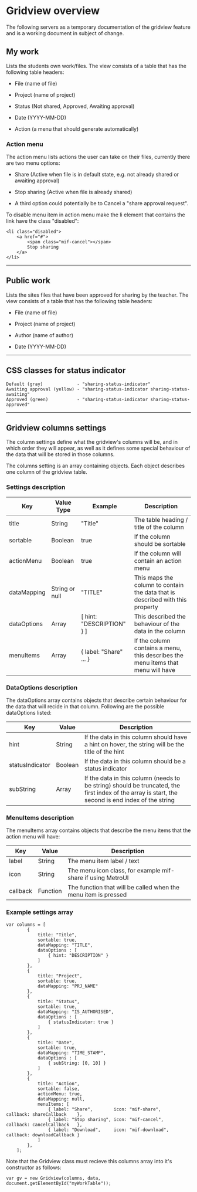 # Gridview overview
The following servers as a temporary documentation of the gridview feature and is a working document in subject of change.

## My work
Lists the students own work/files.
The view consists of a table that has the following table headers:

- File (name of file)

- Project (name of project)

- Status (Not shared, Approved, Awaiting approval)

- Date (YYYY-MM-DD)

- Action (a menu that should generate automatically)


### Action menu
The action menu lists actions the user can take on their files, currently there are two menu options:
- Share (Active when file is in default state, e.g. not already shared or awaiting approval)

- Stop sharing (Active when file is already shared)

- A third option could potentially be to Cancel a "share approval request".

To disable menu item in action menu make the li element that contains the link have the class "disabled":
```
<li class="disabled">
    <a href="#">
        <span class="mif-cancel"></span>
        Stop sharing
    </a>
</li>
```



--- 

## Public work
Lists the sites files that have been approved for sharing by the teacher.
The view consists of a table that has the following table headers:

- File (name of file)

- Project (name of project)

- Author (name of author)

- Date (YYYY-MM-DD)


---


## CSS classes for status indicator

```
Default (gray)             - "sharing-status-indicator"
Awaiting approval (yellow) - "sharing-status-indicator sharing-status-awaiting"
Approved (green)           - "sharing-status-indicator sharing-status-approved"
```

---


## Gridview columns settings

The column settings define what the gridview's columns will be, and in which order they will appear, as well as it defines some special behaviour of the data that will be stored in those columns.

The columns setting is an array containing objects. Each object describes one column of the gridview table.

### Settings description

| Key         | Value Type      | Example                   | Description                                                                      |
| ----------- | --------------- | ------------------------- | -------------------------------------------------------------------------------- |
| title       | String          | "Title"                   | The table heading / title of the column                                          |
| sortable    | Boolean         | true                      | If the column should be sortable                                                 |
| actionMenu  | Boolean         | true                      | If the column will contain an action menu                                        |
| dataMapping | String or null  | "TITLE"                   | This maps the column to contain the data that is described with this property    |
| dataOptions | Array           | [ hint: "DESCRIPTION" } ] | This described the behaviour of the data in the column                           |
| menuItems   | Array           | { label: "Share" ... }    | If the column contains a menu, this describes the menu items that menu will have |


### DataOptions description

The dataOptions array contains objects that describe certain behaviour for the data that will recide in that column. Following are the possible dataOptions listed:

| Key             | Value           | Description                                                                                                                                       |
| --------------- | --------------- | ------------------------------------------------------------------------------------------------------------------------------------------------- |
| hint            | String          | If the data in this column should have a hint on hover, the string will be the title of the hint                                                  |
| statusIndicator | Boolean         | If the data in this column should be a status indicator                                                                                           |
| subString       | Array           | If the data in this column (needs to be string) should be truncated, the first index of the array is start, the second is end index of the string |


### MenuItems description

The menuItems array contains objects that describe the menu items that the action menu will have:


| Key      | Value            | Description                                                                   |
| -------- | ---------------- | ----------------------------------------------------------------------------- |
| label    | String           | The menu item label / text                                                    |
| icon     | String           | The menu icon class, for example mif-share if using MetroUI                   |
| callback | Function         | The function that will be called when the menu item is pressed                |



### Example settings array
```
var columns = [
        {
            title: "Title",
            sortable: true,
            dataMapping: "TITLE",
            dataOptions : [
                { hint: "DESCRIPTION" }
            ]
        },
        {
            title: "Project",
            sortable: true,
            dataMapping: "PRJ_NAME"
        },
        {
            title: "Status",
            sortable: true,
            dataMapping: "IS_AUTHORISED",
            dataOptions : [
                { statusIndicator: true }
            ]
        },
        {
            title: "Date",
            sortable: true,
            dataMapping: "TIME_STAMP",
            dataOptions : [
                { subString: [0, 10] }
            ]
        },
        {
            title: "Action",
            sortable: false,
            actionMenu: true,
            dataMapping: null,
            menuItems: [
                { label: "Share",        icon: "mif-share",    callback: shareCallback    },
                { label: "Stop sharing", icon: "mif-cancel",   callback: cancelCallback   },
                { label: "Download",     icon: "mif-download", callback: downloadCallback }
            ]
        },
    ];
```


Note that the Gridview class must recieve this columns array into it's constructor as follows: 

```
var gv = new Gridview(columns, data, document.getElementById("myWorkTable"));
```